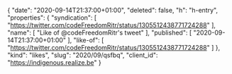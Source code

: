 {
  "date": "2020-09-14T21:37:00+01:00",
  "deleted": false,
  "h": "h-entry",
  "properties": {
    "syndication": [
      "https://twitter.com/codeFreedomRitr/status/1305512438771724288"
    ],
    "name": [
      "Like of @codeFreedomRitr's tweet"
    ],
    "published": [
      "2020-09-14T21:37:00+01:00"
    ],
    "like-of": [
      "https://twitter.com/codeFreedomRitr/status/1305512438771724288"
    ]
  },
  "kind": "likes",
  "slug": "2020/09/qsfbq",
  "client_id": "https://indigenous.realize.be"
}
